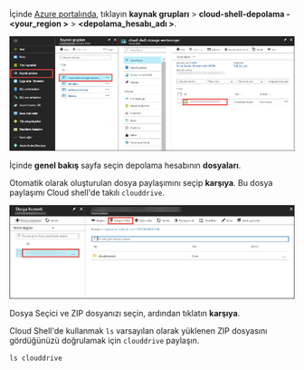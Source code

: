 İçinde [Azure portalında](https://portal.azure.com), tıklayın **kaynak grupları** > **cloud-shell-depolama -\<your_region >**  >   **\<depolama_hesabı_adı >**.

![Cloud Shell depolama hesabı bulunamadı](../articles/app-service/media/app-service-deploy-zip/upload-choose-storage-account.png)

İçinde **genel bakış** sayfa seçin depolama hesabının **dosyaları**.

Otomatik olarak oluşturulan dosya paylaşımını seçip **karşıya**. Bu dosya paylaşımı Cloud shell'de takılı `clouddrive`.

![Karşıya yükleme düğmesini bulabilirsiniz](../articles/app-service/media/app-service-deploy-zip/upload-select-button.png)

Dosya Seçici ve ZIP dosyanızı seçin, ardından tıklatın **karşıya**. 

Cloud Shell'de kullanmak `ls` varsayılan olarak yüklenen ZIP dosyasını gördüğünüzü doğrulamak için `clouddrive` paylaşın.

```azurecli-interactive
ls clouddrive
```

